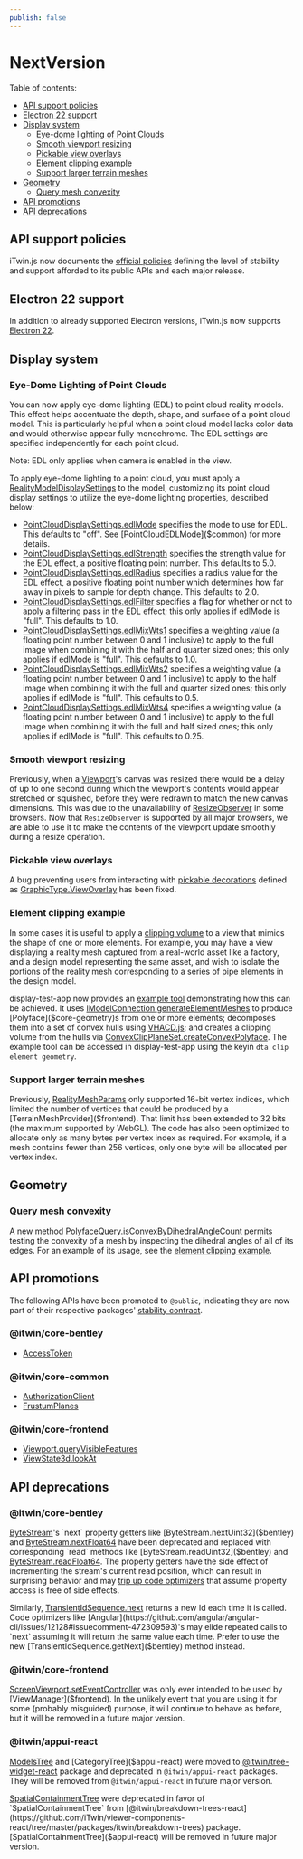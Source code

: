 ```yaml
---
publish: false
---
```

# NextVersion

Table of contents:

- [API support policies](#api-support-policies)
- [Electron 22 support](#electron-22-support)
- [Display system](#display-system)
  - [Eye-dome lighting of Point Clouds](#eye-dome-lighting-of-point-clouds)
  - [Smooth viewport resizing](#smooth-viewport-resizing)
  - [Pickable view overlays](#pickable-view-overlays)
  - [Element clipping example](#element-clipping-example)
  - [Support larger terrain meshes](#support-larger-terrain-meshes)
- [Geometry](#geometry)
  - [Query mesh convexity](#query-mesh-convexity)
- [API promotions](#api-promotions)
- [API deprecations](#api-deprecations)

## API support policies

iTwin.js now documents the [official policies](../learning/api-support-policies.md) defining the level of stability and support afforded to its public APIs and each major release.

## Electron 22 support

In addition to already supported Electron versions, iTwin.js now supports [Electron 22](https://www.electronjs.org/blog/electron-22-0).

## Display system

### Eye-Dome Lighting of Point Clouds

You can now apply eye-dome lighting (EDL) to point cloud reality models. This effect helps accentuate the depth, shape, and surface of a point cloud model. This is particularly helpful when a point cloud model lacks color data and would otherwise appear fully monochrome. The EDL settings are specified independently for each point cloud.

Note: EDL only applies when camera is enabled in the view.

To apply eye-dome lighting to a point cloud, you must apply a [RealityModelDisplaySettings]($common) to the model, customizing its point cloud display settings to utilize the eye-dome lighting properties, described below:

- [PointCloudDisplaySettings.edlMode]($common) specifies the mode to use for EDL. This defaults to "off". See [PointCloudEDLMode]($common) for more details.
- [PointCloudDisplaySettings.edlStrength]($common) specifies the strength value for the EDL effect, a positive floating point number. This defaults to 5.0.
- [PointCloudDisplaySettings.edlRadius]($common) specifies a radius value for the EDL effect, a positive floating point number which determines how far away in pixels to sample for depth change. This defaults to 2.0.
- [PointCloudDisplaySettings.edlFilter]($common) specifies a flag for whether or not to apply a filtering pass in the EDL effect; this only applies if edlMode is "full". This defaults to 1.0.
- [PointCloudDisplaySettings.edlMixWts1]($common) specifies a weighting value (a floating point number between 0 and 1 inclusive) to apply to the full image when combining it with the half and quarter sized ones; this only applies if edlMode is "full". This defaults to 1.0.
- [PointCloudDisplaySettings.edlMixWts2]($common) specifies a weighting value (a floating point number between 0 and 1 inclusive) to apply to the half image when combining it with the full and quarter sized ones; this only applies if edlMode is "full". This defaults to 0.5.
- [PointCloudDisplaySettings.edlMixWts4]($common) specifies a weighting value (a floating point number between 0 and 1 inclusive) to apply to the full image when combining it with the full and half sized ones; this only applies if edlMode is "full". This defaults to 0.25.

### Smooth viewport resizing

Previously, when a [Viewport]($frontend)'s canvas was resized there would be a delay of up to one second during which the viewport's contents would appear stretched or squished, before they were redrawn to match the new canvas dimensions. This was due to the unavailability of [ResizeObserver](https://developer.mozilla.org/en-US/docs/Web/API/ResizeObserver) in some browsers. Now that `ResizeObserver` is supported by all major browsers, we are able to use it to make the contents of the viewport update smoothly during a resize operation.

### Pickable view overlays

A bug preventing users from interacting with [pickable decorations](../learning/frontend/ViewDecorations.md#pickable-view-graphic-decorations) defined as [GraphicType.ViewOverlay]($frontend) has been fixed.

### Element clipping example

In some cases it is useful to apply a [clipping volume](https://www.itwinjs.org/reference/core-common/views/viewdetails/clipvector/) to a view that mimics the shape of one or more elements. For example, you may have a view displaying a reality mesh captured from a real-world asset like a factory, and a design model representing the same asset, and wish to isolate the portions of the reality mesh corresponding to a series of pipe elements in the design model.

display-test-app now provides an [example tool](https://github.com/iTwin/itwinjs-core/blob/master/test-apps/display-test-app/src/frontend/ViewClipByElementGeometryTool.ts) demonstrating how this can be achieved. It uses [IModelConnection.generateElementMeshes]($frontend) to produce [Polyface]($core-geometry)s from one or more elements; decomposes them into a set of convex hulls using [VHACD.js](https://www.npmjs.com/package/vhacd-js); and creates a clipping volume from the hulls via [ConvexClipPlaneSet.createConvexPolyface]($core-geometry). The example tool can be accessed in display-test-app using the keyin `dta clip element geometry`.

### Support larger terrain meshes

Previously, [RealityMeshParams]($frontend) only supported 16-bit vertex indices, which limited the number of vertices that could be produced by a [TerrainMeshProvider]($frontend). That limit has been extended to 32 bits (the maximum supported by WebGL). The code has also been optimized to allocate only as many bytes per vertex index as required. For example, if a mesh contains fewer than 256 vertices, only one byte will be allocated per vertex index.

## Geometry

### Query mesh convexity

A new method [PolyfaceQuery.isConvexByDihedralAngleCount]($core-geometry) permits testing the convexity of a mesh by inspecting the dihedral angles of all of its edges. For an example of its usage, see the [element clipping example](#element-clipping-example).

## API promotions

The following APIs have been promoted to `@public`, indicating they are now part of their respective packages' [stability contract](../learning/api-support-policies.md).

### @itwin/core-bentley

- [AccessToken]($bentley)

### @itwin/core-common

- [AuthorizationClient]($common)
- [FrustumPlanes]($common)

### @itwin/core-frontend

- [Viewport.queryVisibleFeatures]($frontend)
- [ViewState3d.lookAt]($frontend)

## API deprecations

### @itwin/core-bentley

[ByteStream]($bentley)'s `next` property getters like [ByteStream.nextUint32]($bentley) and [ByteStream.nextFloat64]($bentley) have been deprecated and replaced with corresponding `read` methods like [ByteStream.readUint32]($bentley) and [ByteStream.readFloat64]($bentley). The property getters have the side effect of incrementing the stream's current read position, which can result in surprising behavior and may [trip up code optimizers](https://github.com/angular/angular-cli/issues/12128#issuecomment-472309593) that assume property access is free of side effects.

Similarly, [TransientIdSequence.next]($bentley) returns a new Id each time it is called. Code optimizers like [Angular](https://github.com/angular/angular-cli/issues/12128#issuecomment-472309593)'s may elide repeated calls to `next` assuming it will return the same value each time. Prefer to use the new [TransientIdSequence.getNext]($bentley) method instead.

### @itwin/core-frontend

[ScreenViewport.setEventController]($frontend) was only ever intended to be used by [ViewManager]($frontend). In the unlikely event that you are using it for some (probably misguided) purpose, it will continue to behave as before, but it will be removed in a future major version.

### @itwin/appui-react

[ModelsTree]($appui-react) and [CategoryTree]($appui-react) were moved to [@itwin/tree-widget-react](https://github.com/iTwin/viewer-components-react/tree/master/packages/itwin/tree-widget) package and deprecated in `@itwin/appui-react` packages. They will be removed from `@itwin/appui-react` in future major version.

[SpatialContainmentTree]($appui-react) were deprecated in favor of `SpatialContainmentTree` from [@itwin/breakdown-trees-react](https://github.com/iTwin/viewer-components-react/tree/master/packages/itwin/breakdown-trees) package. [SpatialContainmentTree]($appui-react) will be removed in future major version.

